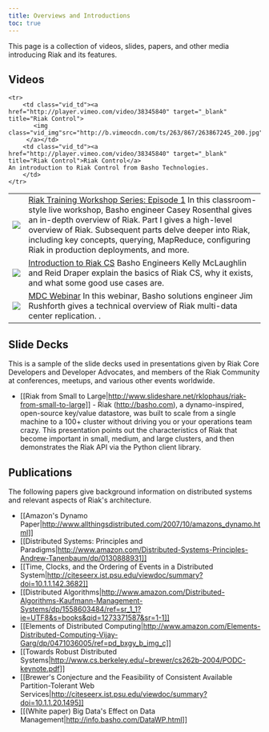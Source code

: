 ```yaml
---
title: Overviews and Introductions
toc: true
---
```


This page is a collection of videos, slides, papers, and other media introducing Riak and its features.  

## Videos

<table class="vid_table">
	<tr>
        <td class="vid_td"><a href="http://player.vimeo.com/video/43433336" target="_blank" title="Riak Training Workshop Series: Episode 1 ">
		   <img class="vid_img"src="http://b.vimeocdn.com/ts/301/521/301521206_200.jpg"/>
		 </a></td>
        <td class="vid_td"><a href="http://player.vimeo.com/video/43433336" target="_blank" title="Riak Training Workshop Series: Episode 1">Riak Training Workshop Series: Episode 1</a>
	In this classroom-style live workshop, Basho engineer Casey Rosenthal gives an in-depth overview of Riak.  Part I gives a high-level overview of Riak.  Subsequent parts delve deeper into Riak, including key concepts, querying, MapReduce, configuring Riak in production deployments, and more.
		</td>	    
	</tr>
	<tr>
		<td class="vid_td"><a href="http://player.vimeo.com/video/40436173" target="_blank" title="Introduction to Riak CS">
		   <img class="vid_img"src="http://b.vimeocdn.com/ts/279/390/279390748_200.jpg"/>
		 </a></td>
        <td class="vid_td"><a href="http://player.vimeo.com/video/40436173" target="_blank" title="Introduction to Riak CS">Introduction to Riak CS</a>
			Basho Engineers Kelly McLaughlin and Reid Draper explain the basics of Riak CS, why it exists, and what some good use cases are. 
		</td>
	</tr>
	<tr>
        <td class="vid_td"><a href="http://player.vimeo.com/video/43235103" target="_blank" title="MDC Webinar">
		   <img class="vid_img"src="http://b.vimeocdn.com/ts/300/116/300116740_200.jpg"/>
		 </a></td>
        <td class="vid_td"><a href="http://player.vimeo.com/video/43235103" target="_blank" title="MDC Webinar">MDC Webinar</a>  
	In this webinar,  Basho solutions engineer Jim Rushforth gives a technical overview of Riak multi-data center replication. . 
		</td>	    
	</tr>
	
	<tr>
        <td class="vid_td"><a href="http://player.vimeo.com/video/38345840" target="_blank" title="Riak Control">
		   <img class="vid_img"src="http://b.vimeocdn.com/ts/263/867/263867245_200.jpg"/>
		 </a></td>
        <td class="vid_td"><a href="http://player.vimeo.com/video/38345840" target="_blank" title="Riak Control">Riak Control</a>
	An introduction to Riak Control from Basho Technologies. 
		</td>	    
	</tr>		
	    			
</table>

## Slide Decks

This is a sample of the slide decks used in presentations given by Riak Core Developers and Developer Advocates, and members of the Riak Community at conferences, meetups, and various other events worldwide.

* [[Riak from Small to Large|http://www.slideshare.net/rklophaus/riak-from-small-to-large]] - Riak (http://basho.com), a dynamo-inspired, open-source key/value datastore, was built to scale from a single machine to a 100+ cluster without driving you or your operations team crazy. This presentation points out the characteristics of Riak that become important in small, medium, and large clusters, and then demonstrates the Riak API via the Python client library.


## Publications

The following papers give background information on distributed systems and relevant aspects of Riak's architecture.

* [[Amazon's Dynamo Paper|http://www.allthingsdistributed.com/2007/10/amazons_dynamo.html]]
* [[Distributed Systems: Principles and Paradigms|http://www.amazon.com/Distributed-Systems-Principles-Andrew-Tanenbaum/dp/0130888931]]
* [[Time, Clocks, and the Ordering of Events in a Distributed System|http://citeseerx.ist.psu.edu/viewdoc/summary?doi=10.1.1.142.3682]]
* [[Distributed Algorithms|http://www.amazon.com/Distributed-Algorithms-Kaufmann-Management-Systems/dp/1558603484/ref=sr_1_1?ie=UTF8&s=books&qid=1273371587&sr=1-1]]
* [[Elements of Distributed Computing|http://www.amazon.com/Elements-Distributed-Computing-Vijay-Garg/dp/0471036005/ref=pd_bxgy_b_img_c]]
* [[Towards Robust Distributed Systems|http://www.cs.berkeley.edu/~brewer/cs262b-2004/PODC-keynote.pdf]]
* [[Brewer's Conjecture and the Feasibility of Consistent Available Partition-Tolerant Web Services|http://citeseerx.ist.psu.edu/viewdoc/summary?doi=10.1.1.20.1495]]
* [[(White paper) Big Data's Effect on Data Management|http://info.basho.com/DataWP.html]]

